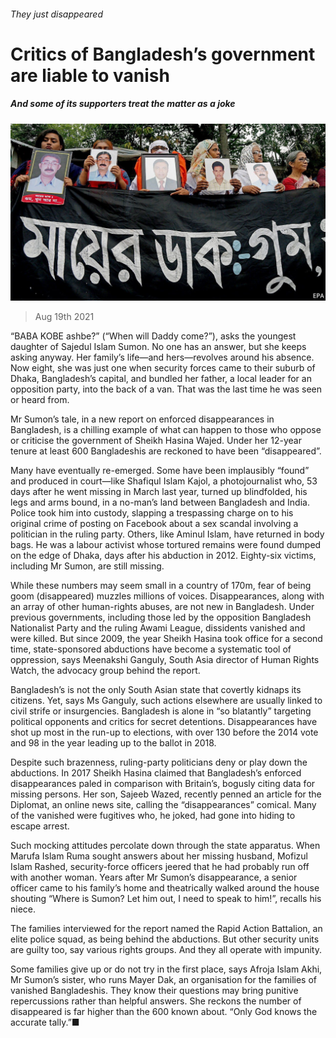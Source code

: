 ###### They just disappeared

# Critics of Bangladesh’s government are liable to vanish 

##### And some of its supporters treat the matter as a joke 

![image](images/20210821_asp507.jpg) 

> Aug 19th 2021 

“BABA KOBE ashbe?” (“When will Daddy come?”), asks the youngest daughter of Sajedul Islam Sumon. No one has an answer, but she keeps asking anyway. Her family’s life—and hers—revolves around his absence. Now eight, she was just one when security forces came to their suburb of Dhaka, Bangladesh’s capital, and bundled her father, a local leader for an opposition party, into the back of a van. That was the last time he was seen or heard from.

Mr Sumon’s tale, in a new report on enforced disappearances in Bangladesh, is a chilling example of what can happen to those who oppose or criticise the government of Sheikh Hasina Wajed. Under her 12-year tenure at least 600 Bangladeshis are reckoned to have been “disappeared”.


Many have eventually re-emerged. Some have been implausibly “found” and produced in court—like Shafiqul Islam Kajol, a photojournalist who, 53 days after he went missing in March last year, turned up blindfolded, his legs and arms bound, in a no-man’s land between Bangladesh and India. Police took him into custody, slapping a trespassing charge on to his original crime of posting on Facebook about a sex scandal involving a politician in the ruling party. Others, like Aminul Islam, have returned in body bags. He was a labour activist whose tortured remains were found dumped on the edge of Dhaka, days after his abduction in 2012. Eighty-six victims, including Mr Sumon, are still missing.

While these numbers may seem small in a country of 170m, fear of being goom (disappeared) muzzles millions of voices. Disappearances, along with an array of other human-rights abuses, are not new in Bangladesh. Under previous governments, including those led by the opposition Bangladesh Nationalist Party and the ruling Awami League, dissidents vanished and were killed. But since 2009, the year Sheikh Hasina took office for a second time, state-sponsored abductions have become a systematic tool of oppression, says Meenakshi Ganguly, South Asia director of Human Rights Watch, the advocacy group behind the report.

Bangladesh’s is not the only South Asian state that covertly kidnaps its citizens. Yet, says Ms Ganguly, such actions elsewhere are usually linked to civil strife or insurgencies. Bangladesh is alone in “so blatantly” targeting political opponents and critics for secret detentions. Disappearances have shot up most in the run-up to elections, with over 130 before the 2014 vote and 98 in the year leading up to the ballot in 2018.

Despite such brazenness, ruling-party politicians deny or play down the abductions. In 2017 Sheikh Hasina claimed that Bangladesh’s enforced disappearances paled in comparison with Britain’s, bogusly citing data for missing persons. Her son, Sajeeb Wazed, recently penned an article for the Diplomat, an online news site, calling the “disappearances” comical. Many of the vanished were fugitives who, he joked, had gone into hiding to escape arrest.

Such mocking attitudes percolate down through the state apparatus. When Marufa Islam Ruma sought answers about her missing husband, Mofizul Islam Rashed, security-force officers jeered that he had probably run off with another woman. Years after Mr Sumon’s disappearance, a senior officer came to his family’s home and theatrically walked around the house shouting “Where is Sumon? Let him out, I need to speak to him!”, recalls his niece.

The families interviewed for the report named the Rapid Action Battalion, an elite police squad, as being behind the abductions. But other security units are guilty too, say various rights groups. And they all operate with impunity.

Some families give up or do not try in the first place, says Afroja Islam Akhi, Mr Sumon’s sister, who runs Mayer Dak, an organisation for the families of vanished Bangladeshis. They know their questions may bring punitive repercussions rather than helpful answers. She reckons the number of disappeared is far higher than the 600 known about. “Only God knows the accurate tally.”■

